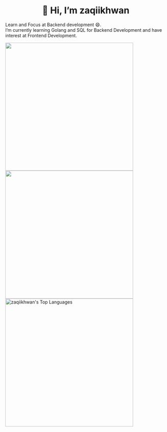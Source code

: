 <strong><h1><center> 👋 Hi, I’m zaqiikhwan </center></h1></strong>
Learn and Focus at Backend development 😄.
<br>
I’m currently learning Golang and SQL for Backend Development and have interest at Frontend Development.
<!-- - 💞️ I’m looking to collaborate on ...
- 📫 How to reach me ... -->
<!-- <img alt="zaqiikhwan's Github Stats" src="https://github-readme-stats.vercel.app/api?username=zaqiikhwan&amp;show_icons=true&amp;count_private=true&amp;theme=react&amp;hide_border=true&amp;bg_color=1d2a3a" style="width: 400px">
-->

<img src="https://github-readme-streak-stats.herokuapp.com/?user=zaqiikhwan&stroke=ffffff&background=1d2a3a&ring=5BCDEC&fire=5BCDEC&currStreakNum=ffffff&currStreakLabel=5BCDEC&sideNums=ffffff&sideLabels=ffffff&dates=ffffff&hide_border=true&count_private=true" style="width:400px">
<!-- [![GitHub Streak](https://github-readme-streak-stats.herokuapp.com?user=zaqiikhwan&theme=blue-green&hide_border=true&border_radius=4&date_format=j%20M%5B%20Y%5D)](https://git.io/streak-stats)
<br> -->
<img src="https://github-readme-stats.vercel.app/api?username=zaqiikhwan&title_color=ffffff&bg_color=1d2a3a&text_color=5BCDEC&hide_border=true&count_private=true" style="width:400px">
<img alt="zaqiikhwan's Top Languages" src="https://github-readme-stats.vercel.app/api/top-langs/?username=zaqiikhwan&amp;langs_count=8&amp;count_private=true&amp;layout=compact&amp;title_color=ffffff&amp;theme=react&amp;hide_border=true&amp;bg_color=1d2a3a" style="width:400px">


<!---
zaqiikhwan/zaqiikhwan is a ✨ special ✨ repository because its `README.md` (this file) appears on your GitHub profile.
You can click the Preview link to take a look at your changes.
--->
